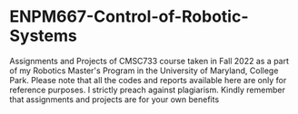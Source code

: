 # ENPM667-Control-of-Robotic-Systems

Assignments and Projects of CMSC733 course taken in Fall 2022 as a part of my Robotics Master's Program in the University of Maryland, College Park.  Please note that all the codes and reports available here are only for reference purposes. I strictly preach against plagiarism. Kindly remember that assignments and projects are for your own benefits
